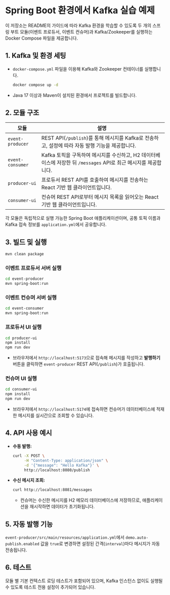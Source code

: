 # Spring Boot 환경에서 Kafka 실습 예제

이 저장소는 README의 가이드에 따라 Kafka 환경을 학습할 수 있도록 두 개의 스프링 부트 모듈(이벤트 프로듀서, 이벤트 컨슈머)과 Kafka/Zookeeper를 실행하는 Docker Compose 파일을 제공합니다.

## 1. Kafka 및 환경 세팅

- `docker-compose.yml` 파일을 이용해 Kafka와 Zookeeper 컨테이너를 실행합니다.
  ```bash
  docker compose up -d
  ```
- Java 17 이상과 Maven이 설치된 환경에서 프로젝트를 빌드합니다.

## 2. 모듈 구조

| 모듈 | 설명 |
| --- | --- |
| `event-producer` | REST API(`/publish`)를 통해 메시지를 Kafka로 전송하고, 설정에 따라 자동 발행 기능을 제공합니다. |
| `event-consumer` | Kafka 토픽을 구독하여 메시지를 수신하고, H2 데이터베이스에 저장한 뒤 `/messages` API로 최근 메시지를 제공합니다. |
| `producer-ui` | 프로듀서 REST API를 호출하여 메시지를 전송하는 React 기반 웹 클라이언트입니다. |
| `consumer-ui` | 컨슈머 REST API로부터 메시지 목록을 읽어오는 React 기반 웹 클라이언트입니다. |

각 모듈은 독립적으로 실행 가능한 Spring Boot 애플리케이션이며, 공통 토픽 이름과 Kafka 접속 정보를 `application.yml`에서 공유합니다.

## 3. 빌드 및 실행

```bash
mvn clean package
```

### 이벤트 프로듀서 서버 실행
```bash
cd event-producer
mvn spring-boot:run
```

### 이벤트 컨슈머 서버 실행
```bash
cd event-consumer
mvn spring-boot:run
```

### 프로듀서 UI 실행
```bash
cd producer-ui
npm install
npm run dev
```
- 브라우저에서 `http://localhost:5173`으로 접속해 메시지를 작성하고 **발행하기** 버튼을 클릭하면 `event-producer` REST API(`/publish`)가 호출됩니다.

### 컨슈머 UI 실행
```bash
cd consumer-ui
npm install
npm run dev
```
- 브라우저에서 `http://localhost:5174`에 접속하면 컨슈머가 데이터베이스에 적재한 메시지를 실시간으로 조회할 수 있습니다.

## 4. API 사용 예시

- **수동 발행:**
  ```bash
  curl -X POST \
       -H "Content-Type: application/json" \
       -d '{"message": "Hello Kafka"}' \
       http://localhost:8080/publish
  ```
- **수신 메시지 조회:**
  ```bash
  curl http://localhost:8081/messages
  ```
  - 컨슈머는 수신한 메시지를 H2 메모리 데이터베이스에 저장하므로, 애플리케이션을 재시작하면 데이터가 초기화됩니다.

## 5. 자동 발행 기능

`event-producer/src/main/resources/application.yml`에서 `demo.auto-publish.enabled` 값을 `true`로 변경하면 설정된 간격(`interval`)마다 메시지가 자동 전송됩니다.

## 6. 테스트

모듈 별 기본 컨텍스트 로딩 테스트가 포함되어 있으며, Kafka 인스턴스 없이도 실행될 수 있도록 테스트 전용 설정이 추가되어 있습니다.
